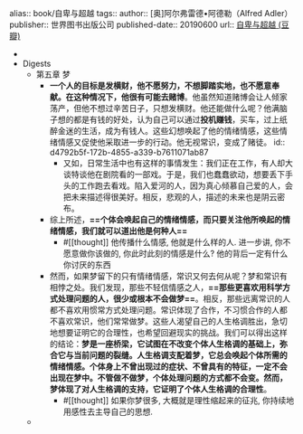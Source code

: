 alias:: book/自卑与超越
tags:: 
author:: [奥]阿尔弗雷德•阿德勒（Alfred Adler）
publisher:: 世界图书出版公司
published-date:: 20190600
url:: [自卑与超越 (豆瓣)](https://book.douban.com/subject/34464294/)

-
- Digests
  - 第五章 梦
    - **一个人的目标是发横财，他不愿努力，不想脚踏实地，也不愿意奉献。在这种情况下，他很有可能去赌博**。他虽然知道赌博会让人倾家荡产，但他不想过辛苦日子，只想发横财。他还能做什么呢？他满脑子想的都是有钱的好处，认为自己可以通过**投机赚钱**，买车，过上纸醉金迷的生活，成为有钱人。这些幻想唤起了他的情绪情感，这些情绪情感又促使他采取进一步的行动。他无视常识，变成了赌徒。
      id:: d4792b5f-172b-4855-a339-b7611071ab87
      - 又如，日常生活中也有这样的事情发生：我们正在工作，有人却大谈特谈他在剧院看的一部戏。于是，我们也蠢蠢欲动，想要丢下手头的工作跑去看戏。陷入爱河的人，因为真心倾慕自己爱的人，会把未来描述得很美好。相反，悲观的人，描述的未来也是阴云密布。
    - 综上所述，**==个体会唤起自己的情绪情感，而只要关注他所唤起的情绪情感，我们就可以道出他是何种人==**
      - #[[thought]] 他传播什么情感, 他就是什么样的人. 进一步讲, 你不愿意做你该做的, 你此时此刻的情感是什么? 他的背后一定有什么你讨厌的东西
    - 然而，如果梦留下的只有情绪情感，常识又何去何从呢？梦和常识有相悖之处。我们发现，那些不轻信情感之人，**==那些更喜欢用科学方式处理问题的人，很少或根本不会做梦==**。相反，那些远离常识的人都不喜欢用惯常方式处理问题。常识体现了合作，不习惯合作的人都不喜欢常识，他们常常做梦。这些人渴望自己的人生格调胜出，急切地想要证明它的合理性，也希望回避现实的挑战。我们可以得出这样的结论：**梦是一座桥梁，它试图在不改变个体人生格调的基础上，弥合它与当前问题的裂缝。人生格调支配着梦，它总会唤起个体所需的情绪情感。个体身上不曾出现过的症状、不曾具有的特征，一定不会出现在梦中。不管做不做梦，个体处理问题的方式都不会变。然而，梦体现了对人生格调的支持，它证明了个体人生格调的合理性**。
      - #[[thought]] 如果你梦很多, 大概就是理性缩起来的征兆, 你持续地用感性去主导自己的思想.
  -